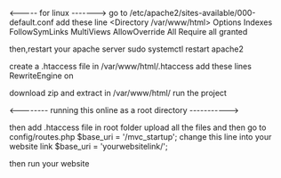 <----- for linux ------->
go to /etc/apache2/sites-available/000-default.conf
add these line 
<Directory /var/www/html>
Options Indexes FollowSymLinks MultiViews
AllowOverride All
Require all granted
</Directory>

then,restart your apache server
sudo systemctl restart apache2

create a .htaccess file in 
/var/www/html/.htaccess
add these lines 
RewriteEngine on

download zip and extract in /var/www/html/
run the project 

<-------- running this online as a root directory ----------->

then add .htaccess file in root folder 
upload all the files and then 
go to config/routes.php
$base_uri = '/mvc_startup';
change this line into your website link 
$base_uri = 'yourwebsitelink/';

then run your website





